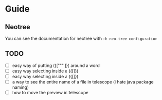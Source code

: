 # Guide

## Neotree
You can see the documentation for neotree with `:h neo-tree configuration`

## TODO

- [ ] easy way of putting ({['""']}) around a word
- [ ] easy way selecting inside a ({[]})
- [ ] easy way selecting inside a ({[]})
- [ ] a way to see the entire name of a file in telescope (i hate java package naming)
- [ ] how to move the preview in telescope
